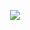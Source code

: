 <p align="center"

[![](https://i.postimg.cc/cL9qzc1T/image.png)](https://rentry.co/rendroid)

<p aligen="center"

</p
